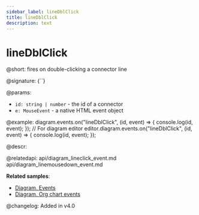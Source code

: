 ```yaml
---
sidebar_label: lineDblClick
title: lineDblClick
description: text
---
```


# lineDblClick

@short: fires on double-clicking a connector line

@signature: {``}

@params:
- `id: string | number` - the id of a connector
- `e: MouseEvent` - a native HTML event object

@example:
diagram.events.on("lineDblClick", (id, event) => {
    console.log(id, event);
});
// For diagram editor
editor.diagram.events.on("lineDblClick", (id, event) => {
    console.log(id, event);
});

@descr:

@relatedapi:
api/diagram_lineclick_event.md
api/diagram_linemousedown_event.md

**Related samples**:
- [Diagram. Events](https://snippet.dhtmlx.com/7h2hgb3g)
- [Diagram. Org chart events](https://snippet.dhtmlx.com/l38pct7c)

@changelog:
Added in v4.0
